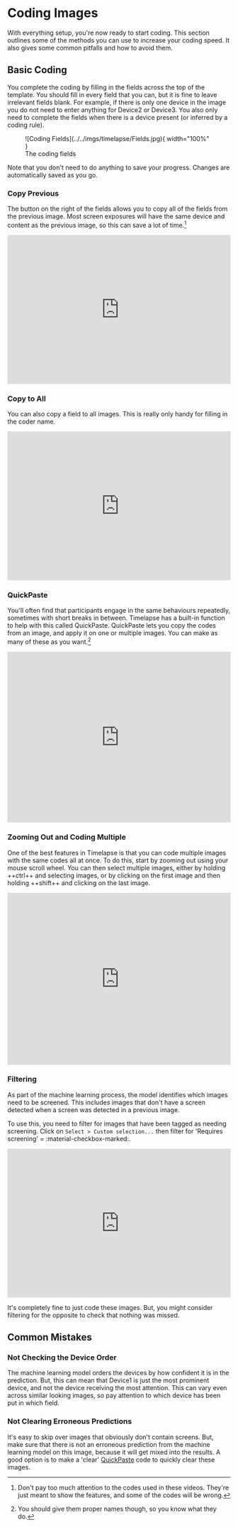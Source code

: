 # Coding Images

With everything setup, you're now ready to start coding.
This section outlines some of the methods you can use to increase your coding speed.
It also gives some common pitfalls and how to avoid them.

## Basic Coding

You complete the coding by filling in the fields across the top of the template.
You should fill in every field that you can, but it is fine to leave irrelevant fields blank.
For example, if there is only one device in the image you do not need to enter anything for Device2 or Device3.
You also only need to complete the fields when there is a device present (or inferred by a coding rule).

<figure markdown>
  ![Coding Fields](../../imgs/timelapse/Fields.jpg){ width="100%" }
  <figcaption markdown>The coding fields</figcaption>
</figure>

Note that you don't need to do anything to save your progress.
Changes are automatically saved as you go.

### Copy Previous

The button on the right of the fields allows you to copy all of the fields from the previous image.
Most screen exposures will have the same device and content as the previous image, so this can save a lot of time.[^1]

[^1]:
    Don't pay too much attention to the codes used in these videos.
    They're just meant to show the features, and some of the codes will be wrong.

<div style="position: relative; padding-bottom: 66.66666666666666%; height: 0;"><iframe src="https://www.loom.com/embed/dbc8a2f8786947b8a7b60fa5dfb935fa?sid=b161fe25-eb3b-4544-a197-08df68b4d148" frameborder="0" webkitallowfullscreen mozallowfullscreen allowfullscreen style="position: absolute; top: 0; left: 0; width: 100%; height: 100%;"></iframe></div>

### Copy to All

You can also copy a field to all images.
This is really only handy for filling in the coder name.

<div style="position: relative; padding-bottom: 66.66666666666666%; height: 0;"><iframe src="https://www.loom.com/embed/3023bc902bbe4fbc96c3637a06331084?sid=be904eba-a4fb-4419-b061-11cee5a4b666" frameborder="0" webkitallowfullscreen mozallowfullscreen allowfullscreen style="position: absolute; top: 0; left: 0; width: 100%; height: 100%;"></iframe></div>

### QuickPaste

You'll often find that participants engage in the same behaviours repeatedly, sometimes with short breaks in between.
Timelapse has a built-in function to help with this called QuickPaste.
QuickPaste lets you copy the codes from an image, and apply it on one or multiple images.
You can make as many of these as you want.[^2]

[^2]:
    You should give them proper names though, so you know what they do.

<div style="position: relative; padding-bottom: 76.47534357316087%; height: 0;"><iframe src="https://www.loom.com/embed/e51565dbcd2b4dbba618d2136712bb6f?sid=7c1021a7-1967-4330-bb40-8e2cbd70705f" frameborder="0" webkitallowfullscreen mozallowfullscreen allowfullscreen style="position: absolute; top: 0; left: 0; width: 100%; height: 100%;"></iframe></div>

### Zooming Out and Coding Multiple

One of the best features in Timelapse is that you can code multiple images with the same codes all at once.
To do this, start by zooming out using your mouse scroll wheel.
You can then select multiple images, either by holding ++ctrl++ and selecting images, or by clicking on the first image and then holding ++shift++ and clicking on the last image.

<div style="position: relative; padding-bottom: 76.92307692307692%; height: 0;"><iframe src="https://www.loom.com/embed/ad7ba7d134374c15a28634c2fdef10b0?sid=fd9aaaad-cacf-427d-8c8c-78f1af24b772" frameborder="0" webkitallowfullscreen mozallowfullscreen allowfullscreen style="position: absolute; top: 0; left: 0; width: 100%; height: 100%;"></iframe></div>

### Filtering

As part of the machine learning process, the model identifies which images need to be screened.
This includes images that don't have a screen detected when a screen was detected in a previous image.

To use this, you need to filter for images that have been tagged as needing screening.
Click on `Select > Custom selection...` then filter for 'Requires screening' = :material-checkbox-marked:.

<div style="position: relative; padding-bottom: 66.66666666666666%; height: 0;"><iframe src="https://www.loom.com/embed/514b6654eddf465bb8ecece4c1e4c66d?sid=0aaae525-efce-45ea-a754-f3c7771b4521" frameborder="0" webkitallowfullscreen mozallowfullscreen allowfullscreen style="position: absolute; top: 0; left: 0; width: 100%; height: 100%;"></iframe></div>

It's completely fine to just code these images.
But, you might consider filtering for the opposite to check that nothing was missed.

## Common Mistakes

### Not Checking the Device Order

The machine learning model orders the devices by how confident it is in the prediction.
But, this can mean that Device1 is just the most prominent device, and not the device receiving the most attention.
This can vary even across similar looking images, so pay attention to which device has been put in which field.

### Not Clearing Erroneous Predictions

It's easy to skip over images that obviously don't contain screens.
But, make sure that there is not an erroneous prediction from the machine learning model on this image, because it will get mixed into the results.
A good option is to make a 'clear' [QuickPaste](#quickpaste) code to quickly clear these images.
